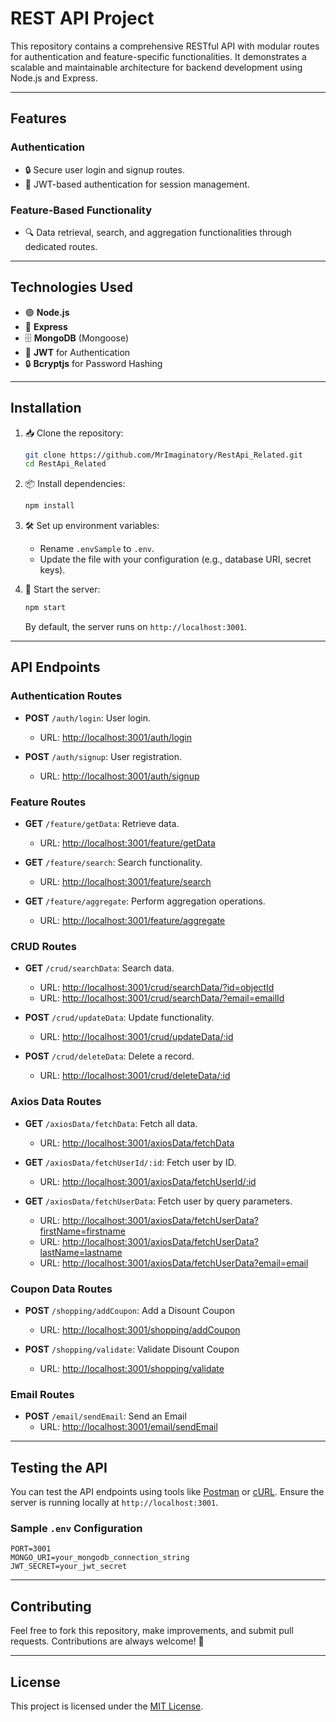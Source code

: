 # REST API Project

This repository contains a comprehensive RESTful API with modular routes for authentication and feature-specific functionalities. It demonstrates a scalable and maintainable architecture for backend development using Node.js and Express.

---

## Features

### Authentication

- 🔒 Secure user login and signup routes.
- 🔐 JWT-based authentication for session management.

### Feature-Based Functionality

- 🔍 Data retrieval, search, and aggregation functionalities through dedicated routes.

---

## Technologies Used

- 🟢 **Node.js**
- 🚀 **Express**
- 🗄️ **MongoDB** (Mongoose)
- 🔑 **JWT** for Authentication
- 🔒 **Bcryptjs** for Password Hashing

---

## Installation

1. 📥 Clone the repository:

   ```bash
   git clone https://github.com/MrImaginatory/RestApi_Related.git
   cd RestApi_Related
   ```

2. 📦 Install dependencies:

   ```bash
   npm install
   ```

3. 🛠️ Set up environment variables:

   - Rename `.envSample` to `.env`.
   - Update the file with your configuration (e.g., database URI, secret keys).

4. 🚀 Start the server:

   ```bash
   npm start
   ```

   By default, the server runs on `http://localhost:3001`.

---

## API Endpoints

### Authentication Routes

- **POST** `/auth/login`: User login.
  - URL: [http://localhost:3001/auth/login](http://localhost:3001/auth/login)

- **POST** `/auth/signup`: User registration.
  - URL: [http://localhost:3001/auth/signup](http://localhost:3001/auth/signup)

### Feature Routes

- **GET** `/feature/getData`: Retrieve data.
  - URL: [http://localhost:3001/feature/getData](http://localhost:3001/feature/getData)

- **GET** `/feature/search`: Search functionality.
  - URL: [http://localhost:3001/feature/search](http://localhost:3001/feature/search)

- **GET** `/feature/aggregate`: Perform aggregation operations.
  - URL: [http://localhost:3001/feature/aggregate](http://localhost:3001/feature/aggregate)

### CRUD Routes

- **GET** `/crud/searchData`: Search data.
  - URL: [http://localhost:3001/crud/searchData/?id=objectId](http://localhost:3001/crud/searchData/?id=objectId)
  - URL: [http://localhost:3001/crud/searchData/?email=emailId](http://localhost:3001/crud/searchData/?email=emailId)

- **POST** `/crud/updateData`: Update functionality.
  - URL: [http://localhost:3001/crud/updateData/:id](http://localhost:3001/crud/updateData/:id)

- **POST** `/crud/deleteData`: Delete a record.
  - URL: [http://localhost:3001/crud/deleteData/:id](http://localhost:3001/crud/deleteData/:id)

### Axios Data Routes

- **GET** `/axiosData/fetchData`: Fetch all data.
  - URL: [http://localhost:3001/axiosData/fetchData](http://localhost:3001/axiosData/fetchData)

- **GET** `/axiosData/fetchUserId/:id`: Fetch user by ID.
  - URL: [http://localhost:3001/axiosData/fetchUserId/:id](http://localhost:3001/axiosData/fetchUserId/:id)

- **GET** `/axiosData/fetchUserData`: Fetch user by query parameters.
  - URL: [http://localhost:3001/axiosData/fetchUserData?firstName=firstname](http://localhost:3001/axiosData/fetchUserData?firstName=firstname)
  - URL: [http://localhost:3001/axiosData/fetchUserData?lastName=lastname](http://localhost:3001/axiosData/fetchUserData?lastName=lastname)
  - URL: [http://localhost:3001/axiosData/fetchUserData?email=email](http://localhost:3001/axiosData/fetchUserData?email=email)

### Coupon Data Routes

- **POST** `/shopping/addCoupon`: Add a Disount Coupon
  - URL: [http://localhost:3001/shopping/addCoupon](http://localhost:3001/shopping/addCoupon)

- **POST** `/shopping/validate`: Validate Disount Coupon
  - URL: [http://localhost:3001/shopping/validate](http://localhost:3001/shopping/validate)
 
### Email Routes

- **POST** `/email/sendEmail`: Send an Email
  - URL: [http://localhost:3001/email/sendEmail](http://localhost:3001/email/sendEmail)

---

## Testing the API

You can test the API endpoints using tools like [Postman](https://www.postman.com/) or [cURL](https://curl.se/). Ensure the server is running locally at `http://localhost:3001`.

### Sample `.env` Configuration

```env
PORT=3001
MONGO_URI=your_mongodb_connection_string
JWT_SECRET=your_jwt_secret
```

---

## Contributing

Feel free to fork this repository, make improvements, and submit pull requests. Contributions are always welcome! 🙌

---

## License

This project is licensed under the [MIT License](LICENSE).


